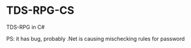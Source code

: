 # TDS-RPG-CS
TDS-RPG in C#

PS: it has bug, probably .Net is causing mischecking rules for password
